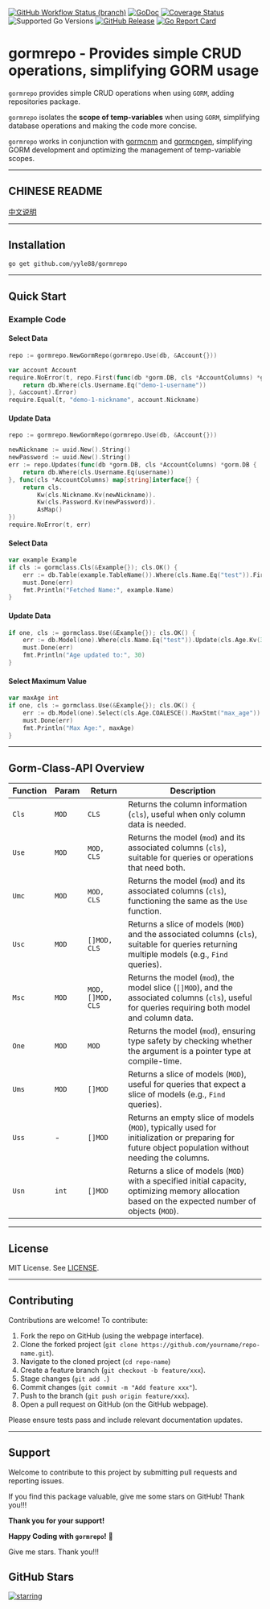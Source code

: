 [![GitHub Workflow Status (branch)](https://img.shields.io/github/actions/workflow/status/yyle88/gormrepo/release.yml?branch=main&label=BUILD)](https://github.com/yyle88/gormrepo/actions/workflows/release.yml?query=branch%3Amain)
[![GoDoc](https://pkg.go.dev/badge/github.com/yyle88/gormrepo)](https://pkg.go.dev/github.com/yyle88/gormrepo)
[![Coverage Status](https://img.shields.io/coveralls/github/yyle88/gormrepo/master.svg)](https://coveralls.io/github/yyle88/gormrepo?branch=main)
![Supported Go Versions](https://img.shields.io/badge/Go-1.22%2C%201.23-lightgrey.svg)
[![GitHub Release](https://img.shields.io/github/release/yyle88/gormrepo.svg)](https://github.com/yyle88/gormrepo/releases)
[![Go Report Card](https://goreportcard.com/badge/github.com/yyle88/gormrepo)](https://goreportcard.com/report/github.com/yyle88/gormrepo)

# gormrepo - Provides simple CRUD operations, simplifying GORM usage

`gormrepo` provides simple CRUD operations when using `GORM`, adding repositories package.

`gormrepo` isolates the **scope of temp-variables** when using `GORM`, simplifying database operations and making the code more concise.

`gormrepo` works in conjunction with [gormcnm](https://github.com/yyle88/gormcnm) and [gormcngen](https://github.com/yyle88/gormcngen), simplifying GORM development and optimizing the management of temp-variable scopes.

---

## CHINESE README

[中文说明](README.zh.md)

---

## Installation

```bash
go get github.com/yyle88/gormrepo
```

---

## Quick Start

### Example Code

#### Select Data

```go
repo := gormrepo.NewGormRepo(gormrepo.Use(db, &Account{}))

var account Account
require.NoError(t, repo.First(func(db *gorm.DB, cls *AccountColumns) *gorm.DB {
    return db.Where(cls.Username.Eq("demo-1-username"))
}, &account).Error)
require.Equal(t, "demo-1-nickname", account.Nickname)
```

#### Update Data

```go
repo := gormrepo.NewGormRepo(gormrepo.Use(db, &Account{}))

newNickname := uuid.New().String()
newPassword := uuid.New().String()
err := repo.Updates(func(db *gorm.DB, cls *AccountColumns) *gorm.DB {
    return db.Where(cls.Username.Eq(username))
}, func(cls *AccountColumns) map[string]interface{} {
    return cls.
        Kw(cls.Nickname.Kv(newNickname)).
        Kw(cls.Password.Kv(newPassword)).
        AsMap()
})
require.NoError(t, err)
```

#### Select Data

```go
var example Example
if cls := gormclass.Cls(&Example{}); cls.OK() {
	err := db.Table(example.TableName()).Where(cls.Name.Eq("test")).First(&example).Error
    must.Done(err)
    fmt.Println("Fetched Name:", example.Name)
}
```

#### Update Data

```go
if one, cls := gormclass.Use(&Example{}); cls.OK() {
    err := db.Model(one).Where(cls.Name.Eq("test")).Update(cls.Age.Kv(30)).Error
    must.Done(err)
    fmt.Println("Age updated to:", 30)
}
```

#### Select Maximum Value

```go
var maxAge int
if one, cls := gormclass.Use(&Example{}); cls.OK() {
	err := db.Model(one).Select(cls.Age.COALESCE().MaxStmt("max_age")).First(&maxAge).Error
	must.Done(err)
    fmt.Println("Max Age:", maxAge)
}
```

---

## Gorm-Class-API Overview

| Function | Param | Return            | Description                                                                                                                                        | 
|----------|-------|-------------------|----------------------------------------------------------------------------------------------------------------------------------------------------|
| `Cls`    | `MOD` | `CLS`             | Returns the column information (`cls`), useful when only column data is needed.                                                                    |
| `Use`    | `MOD` | `MOD, CLS`        | Returns the model (`mod`) and its associated columns (`cls`), suitable for queries or operations that need both.                                      |
| `Umc`    | `MOD` | `MOD, CLS`        | Returns the model (`mod`) and its associated columns (`cls`), functioning the same as the `Use` function.                                       |
| `Usc`    | `MOD` | `[]MOD, CLS`      | Returns a slice of models (`MOD`) and the associated columns (`cls`), suitable for queries returning multiple models (e.g., `Find` queries).       |
| `Msc`    | `MOD` | `MOD, []MOD, CLS` | Returns the model (`mod`), the model slice (`[]MOD`), and the associated columns (`cls`), useful for queries requiring both model and column data. |
| `One`    | `MOD` | `MOD`             | Returns the model (`mod`), ensuring type safety by checking whether the argument is a pointer type at compile-time.                                |
| `Ums`    | `MOD` | `[]MOD`           | Returns a slice of models (`MOD`), useful for queries that expect a slice of models (e.g., `Find` queries).                                        |
| `Uss`    | -     | `[]MOD`           | Returns an empty slice of models (`MOD`), typically used for initialization or preparing for future object population without needing the columns. |
| `Usn`    | `int` | `[]MOD`           | Returns a slice of models (`MOD`) with a specified initial capacity, optimizing memory allocation based on the expected number of objects (`MOD`). |

---

## License

MIT License. See [LICENSE](LICENSE).

---

## Contributing

Contributions are welcome! To contribute:

1. Fork the repo on GitHub (using the webpage interface).
2. Clone the forked project (`git clone https://github.com/yourname/repo-name.git`).
3. Navigate to the cloned project (`cd repo-name`)
4. Create a feature branch (`git checkout -b feature/xxx`).
5. Stage changes (`git add .`)
6. Commit changes (`git commit -m "Add feature xxx"`).
7. Push to the branch (`git push origin feature/xxx`).
8. Open a pull request on GitHub (on the GitHub webpage).

Please ensure tests pass and include relevant documentation updates.

---

## Support

Welcome to contribute to this project by submitting pull requests and reporting issues.

If you find this package valuable, give me some stars on GitHub! Thank you!!!

**Thank you for your support!**

**Happy Coding with `gormrepo`!** 🎉

Give me stars. Thank you!!!

## GitHub Stars

[![starring](https://starchart.cc/yyle88/gormrepo.svg?variant=adaptive)](https://starchart.cc/yyle88/gormrepo)
